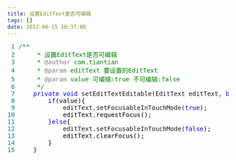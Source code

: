 ```yaml
---
title: 设置EditText是否可编辑
tags: []
date: 2012-06-15 10:37:00
---
```


<div class="cnblogs_code">
<pre><span style="color: #008080;"> 1</span> <span style="color: #008000;">/**</span>
<span style="color: #008080;"> 2</span> <span style="color: #008000;">     * 设置EditText是否可编辑
</span><span style="color: #008080;"> 3</span> <span style="color: #008000;">     * </span><span style="color: #808080;">@author</span><span style="color: #008000;"> com.tiantian
</span><span style="color: #008080;"> 4</span> <span style="color: #008000;">     * </span><span style="color: #808080;">@param</span><span style="color: #008000;"> editText 要设置的EditText
</span><span style="color: #008080;"> 5</span> <span style="color: #008000;">     * </span><span style="color: #808080;">@param</span><span style="color: #008000;"> value 可编辑:true 不可编辑:false
</span><span style="color: #008080;"> 6</span>      <span style="color: #008000;">*/</span>
<span style="color: #008080;"> 7</span>     <span style="color: #0000ff;">private</span> <span style="color: #0000ff;">void</span> setEditTextEditable(EditText editText, <span style="color: #0000ff;">boolean</span><span style="color: #000000;"> value){
</span><span style="color: #008080;"> 8</span>         <span style="color: #0000ff;">if</span><span style="color: #000000;">(value){
</span><span style="color: #008080;"> 9</span>             editText.setFocusableInTouchMode(<span style="color: #0000ff;">true</span><span style="color: #000000;">);
</span><span style="color: #008080;">10</span> <span style="color: #000000;">            editText.requestFocus();
</span><span style="color: #008080;">11</span>         }<span style="color: #0000ff;">else</span><span style="color: #000000;">{
</span><span style="color: #008080;">12</span>             editText.setFocusableInTouchMode(<span style="color: #0000ff;">false</span><span style="color: #000000;">);
</span><span style="color: #008080;">13</span> <span style="color: #000000;">            editText.clearFocus();
</span><span style="color: #008080;">14</span> <span style="color: #000000;">        }
</span><span style="color: #008080;">15</span>     }</pre>
</div>